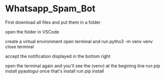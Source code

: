 # Whatsapp_Spam_Bot

First download all files and put them in a folder

open the folder in VSCode

create a virtual environment
open terminal and run pytho3 -m venv venv
close terminal

accept the notification displayed in the bottom right

open the terminal again and you'll see the (venv) at the begining line
run pip install pyautogui
once that's install
run pip install 
